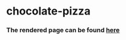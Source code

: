 # chocolate-pizza
### The rendered page can be found [here](https://aoifewm.github.io/chocolate-pizza/)